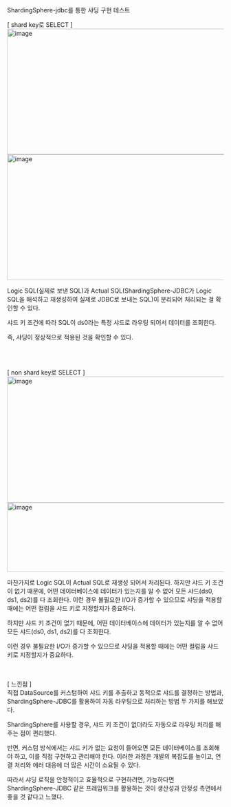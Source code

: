 ShardingSphere-jdbc를 통한 샤딩 구현 테스트



[ shard key로 SELECT ]
<img width="1280" height="292" alt="image" src="https://github.com/user-attachments/assets/f3a4b943-619e-424b-ae1c-a8c4b8a905e1" />
<img width="1280" height="292" alt="image" src="https://github.com/user-attachments/assets/d8b1c028-b0f4-413f-85d2-89e72110ce63" />


Logic SQL(실제로 보낸 SQL)과 Actual SQL(ShardingSphere-JDBC가 Logic SQL을 해석하고 재생성하여 실제로 JDBC로 보내는 SQL)이 분리되어 처리되는 걸 확인할 수 있다.

샤드 키 조건에 따라 SQL이 ds0라는 특정 샤드로 라우팅 되어서 데이터를 조회한다.

즉, 샤딩이 정상적으로 적용된 것을 확인할 수 있다.

 <br><br>


[ non shard key로 SELECT ]
<img width="1280" height="293" alt="image" src="https://github.com/user-attachments/assets/f0c96589-31ca-4110-ac34-a6124b19a820" />
<img width="1280" height="161" alt="image" src="https://github.com/user-attachments/assets/d8a2a9ab-6893-4a3a-bc8e-d13af8f94a00" />

마찬가지로 Logic SQL이 Actual SQL로 재생성 되어서 처리된다.
하지만 샤드 키 조건이 없기 때문에, 어떤 데이터베이스에 데이터가 있는지를 알 수 없어 모든 샤드(ds0, ds1, ds2)를 다 조회한다.
이런 경우 불필요한 I/O가 증가할 수 있으므로 샤딩을 적용할 때에는 어떤 컬럼을 샤드 키로 지정할지가 중요하다.

하지만 샤드 키 조건이 없기 때문에, 어떤 데이터베이스에 데이터가 있는지를 알 수 없어 모든 샤드(ds0, ds1, ds2)를 다 조회한다.

이런 경우 불필요한 I/O가 증가할 수 있으므로 샤딩을 적용할 때에는 어떤 컬럼을 샤드 키로 지정할지가 중요하다.
<br><br><br>


[ 느낀점 ]<br>
직접 DataSource를 커스텀하여 샤드 키를 추출하고 동적으로 샤드를 결정하는 방법과, ShardingSphere-JDBC를 활용하여 자동 라우팅으로 처리하는 방법 두 가지를 해보았다.

ShardingSphere를 사용할 경우, 샤드 키 조건이 없더라도 자동으로 라우팅 처리를 해주는 점이 편리했다.

반면, 커스텀 방식에서는 샤드 키가 없는 요청이 들어오면 모든 데이터베이스를 조회해야 하고, 이를 직접 구현하고 관리해야 한다. 이러한 과정은 개발의 복잡도를 높이고, 연결 처리와 에러 대응에 더 많은 시간이 소요될 수 있다.

따라서 샤딩 로직을 안정적이고 효율적으로 구현하려면, 가능하다면 ShardingSphere-JDBC 같은 프레임워크를 활용하는 것이 생산성과 안정성 측면에서 좋을 것 같다고 느꼈다.

